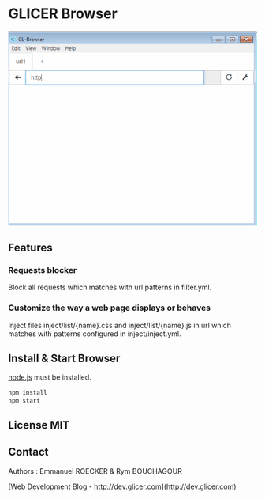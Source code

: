 # GLICER Browser

![Tabs](https://raw.githubusercontent.com/emmanuelroecker/GL-Browser/master/doc/tabs.gif)

## Features

### Requests blocker

Block all requests which matches with url patterns in filter.yml.

### Customize the way a web page displays or behaves

Inject files inject/list/{name}.css and inject/list/{name}.js
in url which matches with patterns configured in inject/inject.yml.

## Install & Start Browser

[node.js](https://nodejs.org/) must be installed.

```console
npm install
npm start
```
## License MIT

## Contact

Authors : Emmanuel ROECKER & Rym BOUCHAGOUR

[Web Development Blog - http://dev.glicer.com](http://dev.glicer.com)
